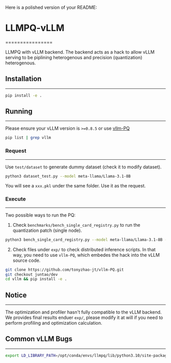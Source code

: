 Here is a polished version of your README:

# LLMPQ-vLLM
================

LLMPQ with vLLM backend. The backend acts as a hack to allow vLLM serving to be piplining heterogenous and precision (quantization) heterogenous.

## Installation
---------------

```bash
pip install -e .
```

## Running
---------

Please ensure your vLLM version is `>=0.8.5` or use [vllm-PQ](https://github.com/tonyzhao-jt/vllm-PQ.git)

```bash
pip list | grep vllm
```

### Request
------------

Use `test/dataset` to generate dummy dataset (check it to modify dataset).

```bash
python3 dataset_test.py --model meta-llama/Llama-3.1-8B
```

You will see a `xxx.pkl` under the same folder. Use it as the request.

### Execute
-------------

Two possible ways to run the PQ:

1. Check `benchmarks/bench_single_card_registry.py` to run the quantization patch (single node).

```bash
python3 bench_single_card_registry.py --model meta-llama/Llama-3.1-8B --dataset-path /home/tonyzhao/local/LLMPQ-vLLM/test/dataset/cnn.pkl
```

2. Check files under `exp/` to check distributed inference scripts.
In that way, you need to use `vllm-PQ`, which embedes the hack into the vLLM source code.

```bash
git clone https://github.com/tonyzhao-jt/vllm-PQ.git
git checkout juntao/dev
cd vllm && pip install -e .
```

## Notice
--------

The optimization and profiler hasn't fully compatible to the vLLM backend. We provides final results enduer `exp/`, please modify it at will if you need to perform profiling and optimization calculation.

## Common vLLM Bugs
-------------------

```bash
export LD_LIBRARY_PATH=/opt/conda/envs/llmpq/lib/python3.10/site-packages/nvidia/nvjitlink/lib:$LD_LIBRARY_PATH
```
